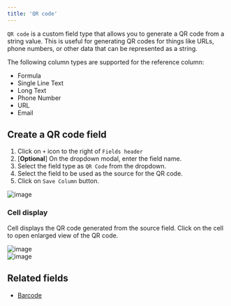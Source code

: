 ```yaml
---
title: 'QR code'
---
```



`QR code` is a custom field type that allows you to generate a QR code from a string value. This is useful for generating QR codes for things like URLs, phone numbers, or other data that can be represented as a string.

The following column types are supported for the reference column:
* Formula
* Single Line Text
* Long Text
* Phone Number
* URL
* Email

## Create a QR code field
1. Click on `+` icon to the right of `Fields header`
2. [**Optional**] On the dropdown modal, enter the field name.
3. Select the field type as `QR Code` from the dropdown.
4. Select the field to be used as the source for the QR code.
5. Click on `Save Column` button.

![image](/img/v2/fields/QR.png)

### Cell display
Cell displays the QR code generated from the source field. Click on the cell to open enlarged view of the QR code.

![image](/img/v2/fields/qr-cell-display.png)  
![image](/img/v2/fields/qr-expand.png)  

## Related fields
- [Barcode](050.barcode.md)